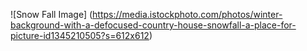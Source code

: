 ![Snow Fall Image] (https://media.istockphoto.com/photos/winter-background-with-a-defocused-country-house-snowfall-a-place-for-picture-id1345210505?s=612x612)
